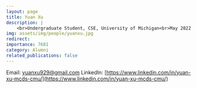 ```yaml
---
layout: page
title: Yuan Xu
description: |
    <br>Undergraduate Student, CSE, University of Michigan<br>May 2022 -- Dec 2022<br><span style='color:blue'>2nd year Master's student, CMU</span>
img: assets/img/people/yuanxu.jpg
redirect: 
importance: 7681
category: Alumni
related_publications: false
---
```

Email: [yuanxu929@gmail.com](mailto:yuanxu929@gmail.com)
LinkedIn: [https://www.linkedin.com/in/yuan-xu-mcds-cmu/](https://www.linkedin.com/in/yuan-xu-mcds-cmu/)
